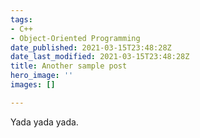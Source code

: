 ```yaml
---
tags:
- C++
- Object-Oriented Programming
date_published: 2021-03-15T23:48:28Z
date_last_modified: 2021-03-15T23:48:28Z
title: Another sample post
hero_image: ''
images: []

---
```

Yada yada yada.